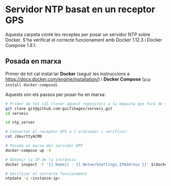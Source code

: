 # Servidor NTP basat en un receptor GPS

Aquesta carpeta conté les receptes per posar un servidor NTP sobre Docker. S'ha verificat el correcte funcionament amb Docker 1.12.3 i Docker Compose 1.8.1.

## Posada en marxa

Primer de tot cal instal·lar **Docker** (seguir les instruccions a https://docs.docker.com/engine/installation/) i **Docker Compose** (`pip install docker-compose`).

Aquests són els passos per posar-ho en marxa:

```bash
# Primer de tot cal clonar aquest repositori a la màquina que farà de servidor de NTP.
git clone git@github.com:guifibages/serveis.git
cd serveis

cd ntp_server

# Connectar el receptor GPS a l'ordinador i verificar:
cat /dev/ttyACM0

# Posada en marxa del servidor NTP
docker-compose up -d

# Obtenir la IP de la instància
docker inspect -f '{{.Name}} - {{.NetworkSettings.IPAddress }}' $(docker ps -aq) | grep "ntpd"

# Verificar el correcte funcionament
ntpdate -q <instance-ip>
```
